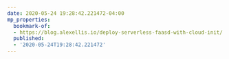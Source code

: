 ```yaml
---
date: 2020-05-24 19:28:42.221472-04:00
mp_properties:
  bookmark-of:
  - https://blog.alexellis.io/deploy-serverless-faasd-with-cloud-init/
  published:
  - '2020-05-24T19:28:42.221472'
---
```


